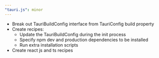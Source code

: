 ```yaml
---
"tauri.js": minor
---
```


* Break out TauriBuildConfig interface from TauriConfig build property
* Create recipes:
	* Update the TauriBuildConfig during the init process
	* Specify npm dev and production dependencies to be installed
	* Run extra installation scripts
* Create react js and ts recipes
